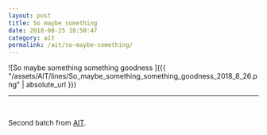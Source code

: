 ```yaml
---
layout: post
title: So maybe something
date: 2018-08-25 18:50:47
category: ait
permalink: /ait/so-maybe-something/ 
---
```



![So maybe something something goodness ]({{ "/assets/AIT/lines/So_maybe_something_something_goodness_2018_8_26.png" | absolute_url }})

---

&nbsp;
&nbsp;


Second batch from [AIT](https://github.com/jchwenger/AIT).

